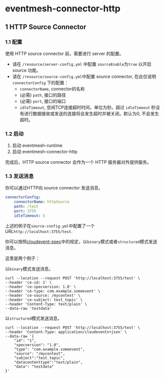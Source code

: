 # eventmesh-connector-http

## 1 HTTP Source Connector

### 1.1 配置
使用 HTTP source connector 前，需要进行 server 的配置。
- 请在 `/resource/server-config.yml` 中配置 `sourceEnable`为`true` 以开启 source 功能。
- 请在 `/resource/source-config.yml`中配置 source connector, 在此仅说明 `connectorConfig` 下的配置：
  - `connectorName`, connector的名称
  - (必需) `path`, 接口的路径
  - (必需) `port`, 接口的端口
  - `idleTimeout`, 空闲TCP连接超时时间，单位为秒。超过 `idleTimeout` 秒没有进行数据接收或发送的连接将会发生超时并被关闭。默认为0, 不会发生超时。

### 1.2 启动

1. 启动 eventmesh-runtime
2. 启动 eventmesh-connector-http

完成后，HTTP source connector 会作为一个 HTTP 服务器对外提供服务。

### 1.3 发送消息
你可以通过HTTP向 source connector 发送消息。
```yaml
connectorConfig:
    connectorName: httpSource
    path: /test
    port: 3755
    idleTimeout: 5
```
上述的例子在`source-config.yml`中配置了一个URL`http://localhost:3755/test`.

你可以按照[cloudevent-spec](https://github.com/cloudevents/spec/blob/v1.0.2/cloudevents/bindings/http-protocol-binding.md)中的规定，以`binary`模式或者`structured`模式发送消息。

这里是两个例子：

以`binary`模式发送消息。
```shell
curl --location --request POST 'http://localhost:3755/test' \
--header 'ce-id: 1' \
--header 'ce-specversion: 1.0' \
--header 'ce-type: com.example.someevent' \
--header 'ce-source: /mycontext' \
--header 'ce-subject: test_topic' \
--header 'Content-Type: text/plain' \
--data-raw 'testdata'
```

以`structured`模式发送消息。
```shell
curl --location --request POST 'http://localhost:3755/test' \
--header 'Content-Type: application/cloudevents+json' \
--data-raw '{
    "id": "1",
    "specversion": "1.0",
    "type": "com.example.someevent",
    "source": "/mycontext",
    "subject":"test_topic",
    "datacontenttype":"text/plain",
    "data": "testdata"
}'
```